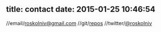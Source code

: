 title: contact
date: 2015-01-25 10:46:54
---

//email/[roskolniv@gmail.com](mailto:roskolniv@gmail.com)
//git/[repos](https://github.com/roskolniv?tab=repositories)
//twitter/[@roskolniv](https://twitter.com/roskolniv)
